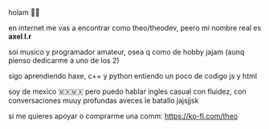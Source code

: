 holam 👀👀

en internet me vas a encontrar como theo/theodev, peero mi nombre real es **axel l.r**

soi musico y programador amateur, osea q como de hobby jajam (aunq pienso dedicarme a uno de los 2)

sigo aprendiendo haxe, c++ y python
entiendo un poco de codigo js y html

soy de mexico 🇲🇽🇲🇽 pero puedo hablar ingles casual con fluidez, con conversaciones muuy profundas aveces le batallo jajsjjsk

si me quieres apoyar o comprarme una comm: https://ko-fi.com/theo